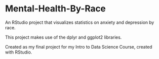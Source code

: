 # Mental-Health-By-Race

An RStudio project that visualizes statistics on anxiety and depression by race.

This project makes use of the dplyr and ggplot2 libraries.

Created as my final project for my Intro to Data Science Course, created with RStudio.
